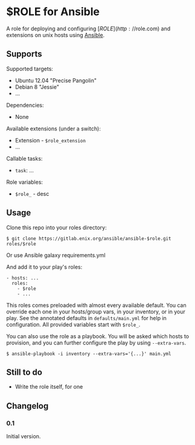 $ROLE for Ansible
=================

A role for deploying and configuring [$ROLE](http://$role.com) and extensions on unix hosts using [Ansible](http://www.ansible.com/).


Supports
--------

Supported targets:

- Ubuntu 12.04 "Precise Pangolin"
- Debian 8 "Jessie"
- ...

Dependencies:

- None

Available extensions (under a switch):

- Extension - `$role_extension`
- ...

Callable tasks:

- `task`: ...

Role variables:

- `$role_` - desc

Usage
-----

Clone this repo into your roles directory:

    $ git clone https://gitlab.enix.org/ansible/ansible-$role.git roles/$role

Or use Ansible galaxy requirements.yml

And add it to your play's roles:

    - hosts: ...
      roles:
        - $role
        - ...

This roles comes preloaded with almost every available default. You can override each one in your hosts/group vars, in your inventory, or in your play. See the annotated defaults in `defaults/main.yml` for help in configuration. All provided variables start with `$role_`.

You can also use the role as a playbook. You will be asked which hosts to provision, and you can further configure the play by using `--extra-vars`.

    $ ansible-playbook -i inventory --extra-vars='{...}' main.yml


Still to do
-----------

- Write the role itself, for one


Changelog
---------

### 0.1

Initial version.
